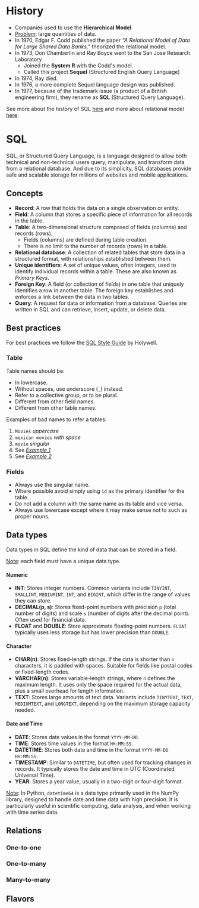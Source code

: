 # History
- Companies used to use the **Hierarchical Model**
- <u>Problem</u>: large quantities of data.
- In 1970, Edgar F. Codd published the paper *"A Relational Model of Data for Large Shared Data Banks,”* theorized the relational model.
- In 1973, Don Chamberlin and Ray Boyce went to the San Jose Research Laboratory
	- Joined the **System R** with the Codd's model.
	- Called this project **Sequel** (Structured English Query Language)
- In 1974, Ray died.
- In 1976, a more complete Sequel language design was published.
- In 1977, because of the trademark issue (a product of a British engineering firm), they rename as **SQL** (Structured Query Language).

See more about the history of SQL [here](https://ieeexplore.ieee.org/document/6359709) and more about relational model [here](https://www.ibm.com/topics/relational-databases).

# SQL
SQL, or Structured Query Language, is a language designed to allow both technical and non-technical users query, manipulate, and transform data from a relational database. And due to its simplicity, SQL databases provide safe and scalable storage for millions of websites and mobile applications.
## Concepts
- **Record**: A row that holds the data on a single observation or entity.
- **Field**: A column that stores a specific piece of information for all records in the table.
- **Table**: A two-dimensional structure composed of fields (columns) and records (rows).
    - Fields (columns) are defined during table creation.
    - There is no limit to the number of records (rows) in a table.
- **Relational database**: A collection of related tables that store data in a structured format, with relationships established between them.
- **Unique identifiers**: A set of unique values, often integers, used to identify individual records within a table. These are also known as _Primary Keys_.
- **Foreign Key**: A field (or collection of fields) in one table that uniquely identifies a row in another table. The foreign key establishes and enforces a link between the data in two tables.
- **Query**: A request for data or information from a database. Queries are written in SQL and can retrieve, insert, update, or delete data.
## Best practices
For best practices we follow the [SQL Style Guide](https://www.sqlstyle.guide/) by Holywell.
### Table
Table names should be:
- In lowercase.
- Without spaces, use underscore (`_`) instead.
- Refer to a collective group, or to be plural.
- Different from other field names.
- Different from other table names.

Examples of bad names to refer a tables:
1. `Movies` *uppercase*
2. `mexican movies` *with space*
3. `movie` *singular*
4. See [*Example 1*](02.1.Examples.png)
5. See [*Example 2*](02.1.Examples.png)
### Fields
- Always use the singular name.
- Where possible avoid simply using `id` as the primary identifier for the table.
- Do not add a column with the same name as its table and vice versa.
- Always use lowercase except where it may make sense not to such as proper nouns.
## Data types
Data types in SQL define the kind of data that can be stored in a field.

<u>Note</u>: each field must have a unique data type.
#### Numeric
- **INT**: Stores integer numbers. Common variants include `TINYINT`, `SMALLINT`, `MEDIUMINT`, `INT`, and `BIGINT`, which differ in the range of values they can store.
- **DECIMAL(p, s)**: Stores fixed-point numbers with precision `p` (total number of digits) and scale `s` (number of digits after the decimal point). Often used for financial data.
- **FLOAT** and **DOUBLE**: Store approximate floating-point numbers. `FLOAT` typically uses less storage but has lower precision than `DOUBLE`.
#### Character
- **CHAR(n)**: Stores fixed-length strings. If the data is shorter than `n` characters, it is padded with spaces. Suitable for fields like postal codes or fixed-length codes.
- **VARCHAR(n)**: Stores variable-length strings, where `n` defines the maximum length. It uses only the space required for the actual data, plus a small overhead for length information.
- **TEXT**: Stores large amounts of text data. Variants include `TINYTEXT`, `TEXT`, `MEDIUMTEXT`, and `LONGTEXT`, depending on the maximum storage capacity needed.
#### Date and Time
- **DATE**: Stores date values in the format `YYYY-MM-DD`.
- **TIME**: Stores time values in the format `HH:MM:SS`.
- **DATETIME**: Stores both date and time in the format `YYYY-MM-DD HH:MM:SS`.
- **TIMESTAMP**: Similar to `DATETIME`, but often used for tracking changes in records. It typically stores the date and time in UTC (Coordinated Universal Time).
- **YEAR**: Stores a year value, usually in a two-digit or four-digit format.

<u>Note</u>: In Python, `datetime64` is a data type primarily used in the NumPy library, designed to handle date and time data with high precision. It is particularly useful in scientific computing, data analysis, and when working with time series data.
## Relations
### One-to-one
### One-to-many
### Many-to-many

## Flavors
